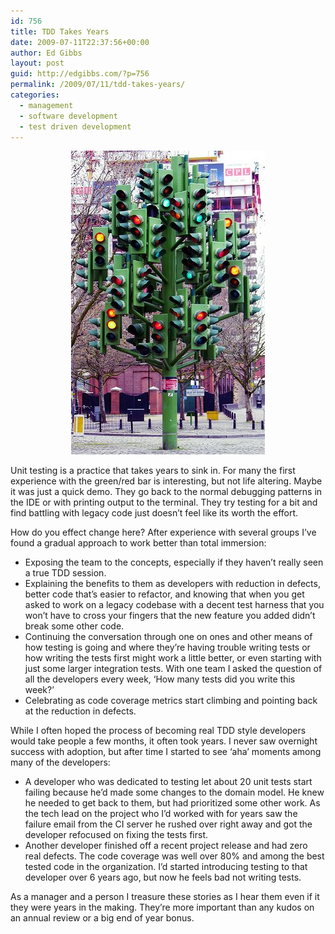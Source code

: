 ```yaml
---
id: 756
title: TDD Takes Years
date: 2009-07-11T22:37:56+00:00
author: Ed Gibbs
layout: post
guid: http://edgibbs.com/?p=756
permalink: /2009/07/11/tdd-takes-years/
categories:
  - management
  - software development
  - test driven development
---
```

<div align="center">
  <img src="/images/traffic_tree.jpg" /><br /> <!--  http://www.flickr.com/photos/squirmelia/2451382877/  -->
</div>

Unit testing is a practice that takes years to sink in. For many the first experience with the green/red bar is interesting, but not life altering. Maybe it was just a quick demo. They go back to the normal debugging patterns in the IDE or with printing output to the terminal. They try testing for a bit and find battling with legacy code just doesn&#8217;t feel like its worth the effort.

How do you effect change here? After experience with several groups I&#8217;ve found a gradual approach to work better than total immersion:

  * Exposing the team to the concepts, especially if they haven&#8217;t really seen a true TDD session.
  * Explaining the benefits to them as developers with reduction in defects, better code that&#8217;s easier to refactor, and knowing that when you get asked to work on a legacy codebase with a decent test harness that you won&#8217;t have to cross your fingers that the new feature you added didn&#8217;t break some other code.
  * Continuing the conversation through one on ones and other means of how testing is going and where they&#8217;re having trouble writing tests or how writing the tests first might work a little better, or even starting with just some larger integration tests. With one team I asked the question of all the developers every week, &#8216;How many tests did you write this week?&#8217;
  * Celebrating as code coverage metrics start climbing and pointing back at the reduction in defects.

While I often hoped the process of becoming real TDD style developers would take people a few months, it often took years. I never saw overnight success with adoption, but after time I started to see &#8216;aha&#8217; moments among many of the developers:

  * A developer who was dedicated to testing let about 20 unit tests start failing because he&#8217;d made some changes to the domain model. He knew he needed to get back to them, but had prioritized some other work. As the tech lead on the project who I&#8217;d worked with for years saw the failure email from the CI server he rushed over right away and got the developer refocused on fixing the tests first. 
  * Another developer finished off a recent project release and had zero real defects. The code coverage was well over 80% and among the best tested code in the organization. I&#8217;d started introducing testing to that developer over 6 years ago, but now he feels bad not writing tests.

As a manager and a person I treasure these stories as I hear them even if it they were years in the making. They&#8217;re more important than any kudos on an annual review or a big end of year bonus.